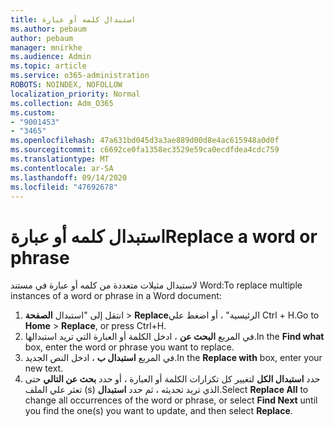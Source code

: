 ```yaml
---
title: استبدال كلمه أو عبارة
ms.author: pebaum
author: pebaum
manager: mnirkhe
ms.audience: Admin
ms.topic: article
ms.service: o365-administration
ROBOTS: NOINDEX, NOFOLLOW
localization_priority: Normal
ms.collection: Adm_O365
ms.custom:
- "9001453"
- "3465"
ms.openlocfilehash: 47a631bd045d3a3ae889d00d8e4ac615948a0d0f
ms.sourcegitcommit: c6692ce0fa1358ec3529e59ca0ecdfdea4cdc759
ms.translationtype: MT
ms.contentlocale: ar-SA
ms.lasthandoff: 09/14/2020
ms.locfileid: "47692678"
---
```

# <a name="replace-a-word-or-phrase"></a><span data-ttu-id="ea77b-102">استبدال كلمه أو عبارة</span><span class="sxs-lookup"><span data-stu-id="ea77b-102">Replace a word or phrase</span></span>

<span data-ttu-id="ea77b-103">لاستبدال مثيلات متعددة من كلمه أو عبارة في مستند Word:</span><span class="sxs-lookup"><span data-stu-id="ea77b-103">To replace multiple instances of a word or phrase in a Word document:</span></span>

1. <span data-ttu-id="ea77b-104">انتقل إلى "استبدال **الصفحة**  >  **Replace**الرئيسية" ، أو اضغط علي Ctrl + H.</span><span class="sxs-lookup"><span data-stu-id="ea77b-104">Go to **Home** > **Replace**, or press Ctrl+H.</span></span>
2. <span data-ttu-id="ea77b-105">في المربع **البحث عن** ، ادخل الكلمة أو العبارة التي تريد استبدالها.</span><span class="sxs-lookup"><span data-stu-id="ea77b-105">In the **Find what** box, enter the word or phrase you want to replace.</span></span> 
3. <span data-ttu-id="ea77b-106">في المربع **استبدال ب** ، ادخل النص الجديد.</span><span class="sxs-lookup"><span data-stu-id="ea77b-106">In the **Replace with** box, enter your new text.</span></span>
3. <span data-ttu-id="ea77b-107">حدد **استبدال الكل** لتغيير كل تكرارات الكلمة أو العبارة ، أو حدد **بحث عن التالي** حتى تعثر علي الملف (s) الذي تريد تحديثه ، ثم حدد **استبدال**.</span><span class="sxs-lookup"><span data-stu-id="ea77b-107">Select **Replace All** to change all occurrences of the word or phrase, or select **Find Next** until you find the one(s) you want to update, and then select **Replace**.</span></span>